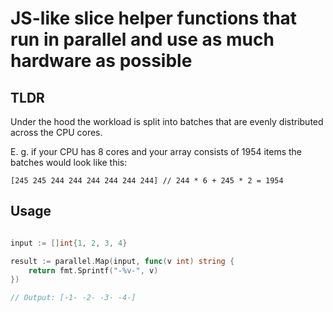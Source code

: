 # JS-like slice helper functions that run in parallel and use as much hardware as possible

## TLDR

Under the hood the workload is split into batches that are evenly distributed across the CPU cores.

E. g. if your CPU has 8 cores and your array consists of 1954 items the batches would look like this:

```
[245 245 244 244 244 244 244 244] // 244 * 6 + 245 * 2 = 1954
```

## Usage

```go

input := []int{1, 2, 3, 4}

result := parallel.Map(input, func(v int) string {
	return fmt.Sprintf("-%v-", v)
})

// Output: [-1- -2- -3- -4-]
```
